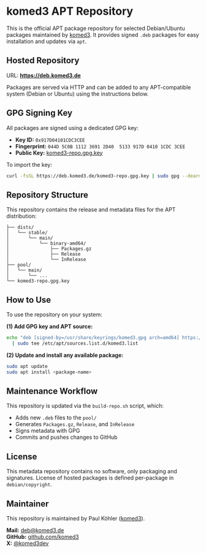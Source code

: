 # komed3 APT Repository

This is the official APT package repository for selected Debian/Ubuntu packages maintained by [komed3](https://komed3.de). It provides signed `.deb` packages for easy installation and updates via `apt`.

## Hosted Repository

URL: **https://deb.komed3.de**

Packages are served via HTTP and can be added to any APT-compatible system (Debian or Ubuntu) using the instructions below.

## GPG Signing Key

All packages are signed using a dedicated GPG key:

- **Key ID:** `0x917D04101CDC3CEE`
- **Fingerprint:** `044D 5C0B 1112 3691 2D40  5133 917D 0410 1CDC 3CEE`
- **Public Key:** [komed3-repo.gpg.key](https://deb.komed3.de/komed3-repo.gpg.key)

To import the key:

```bash
curl -fsSL https://deb.komed3.de/komed3-repo.gpg.key | sudo gpg --dearmor -o /usr/share/keyrings/komed3.gpg
```

## Repository Structure

This repository contains the release and metadata files for the APT distribution:

```
├── dists/
│   └── stable/
│       └── main/
│           └── binary-amd64/
│               ├── Packages.gz
│               ├── Release
│               └── InRelease
├── pool/
│   └── main/
│       └── ...
└── komed3-repo.gpg.key
```

## How to Use

To use the repository on your system:

**(1) Add GPG key and APT source:**

```bash
echo "deb [signed-by=/usr/share/keyrings/komed3.gpg arch=amd64] https://deb.komed3.de stable main" \
  | sudo tee /etc/apt/sources.list.d/komed3.list
```

**(2) Update and install any available package:**

```bash
sudo apt update
sudo apt install <package-name>
```

## Maintenance Workflow

This repository is updated via the `build-repo.sh` script, which:

- Adds new `.deb` files to the `pool/`
- Generates `Packages.gz`, `Release`, and `InRelease`
- Signs metadata with GPG
- Commits and pushes changes to GitHub

## License

This metadata repository contains no software, only packaging and signatures. License of hosted packages is defined per-package in `debian/copyright`.

## Maintainer

This repository is maintained by Paul Köhler ([komed3](https://komed3.de)).

**Mail:** deb@komed3.de  
**GitHub:** [github.com/komed3](https://github.com/komed3)  
**X:** [@komed3dev](https://x.com/komed3dev)
